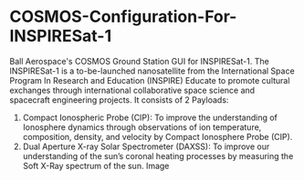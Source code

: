 # COSMOS-Configuration-For-INSPIRESat-1
Ball Aerospace's COSMOS Ground Station GUI for INSPIRESat-1.
The INSPIRESat-1 is a to-be-launched nanosatellite from the International Space Program In Research and Education (INSPIRE) Educate to promote cultural exchanges through international collaborative space science and spacecraft engineering projects. It consists of 2 Payloads:

1) Compact Ionospheric Probe (CIP): To improve the understanding of Ionosphere dynamics through observations of ion temperature, composition, density, and velocity by Compact Ionosphere Probe (CIP).
2) Dual Aperture X-ray Solar Spectrometer (DAXSS): To improve our understanding of the sun’s coronal heating processes by measuring the Soft X-Ray spectrum of the sun.
Image

